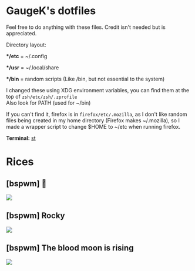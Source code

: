 # GaugeK's dotfiles

Feel free to do anything with these files. Credit isn't needed but is appreciated.

Directory layout:

**\*/etc** = ~/.config

**\*/usr** = ~/.local/share

**\*/bin** = random scripts (Like /bin, but not essential to the system)

I changed these using XDG environment variables, you can find them at the top of `zsh/etc/zsh/.zprofile`  
Also look for PATH (used for ~/bin)

If you can't find it, firefox is in `firefox/etc/.mozilla`, as I don't like random files being created in my home directory (Firefox makes ~/.mozilla), so I made a wrapper script to change $HOME to ~/etc when running firefox.

**Terminal:** [st](https://github.com/GaugeK/st)

# Rices

## [bspwm] 🌿

![](https://i.imgur.com/TTEoDJP.png)

## [bspwm] Rocky

![](https://i.imgur.com/sRTB2pH.png)

## [bspwm] The blood moon is rising

![](https://i.imgur.com/WzYQESH.png)
